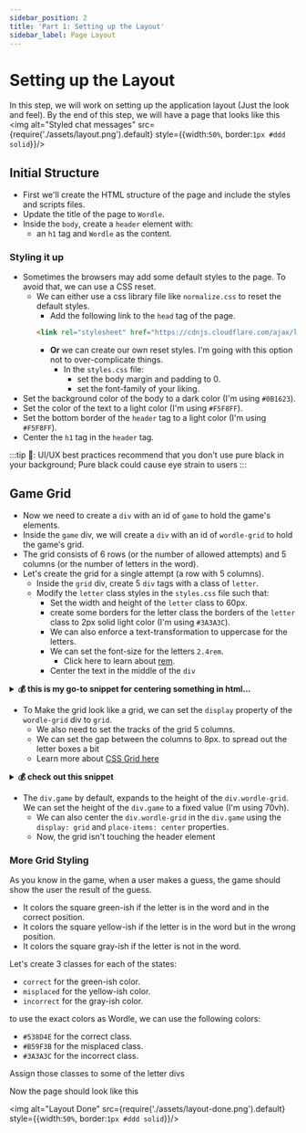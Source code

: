 ```yaml
---
sidebar_position: 2
title: 'Part 1: Setting up the Layout'
sidebar_label: Page Layout
---
```

# Setting up the Layout

In this step, we will work on setting up the application layout (Just the look and feel). By the end of this step, we will have a page that looks like this
<img alt="Styled chat messages" src={require('./assets/layout.png').default} style={{width:`50%`, border:`1px #ddd solid`}}/>

## Initial Structure
- First we'll create the HTML structure of the page and include the styles and scripts files.
- Update the title of the page to `Wordle`.
- Inside the `body`, create a `header` element with:
  -  an `h1` tag and `Wordle` as the content.
  <!-- -  and a `span` tag with `🌞/🌙` as the content. -->

### Styling it up
- Sometimes the browsers may add some default styles to the page. To avoid that, we can use a CSS reset.
  - We can either use a css library file like `normalize.css` to reset the default styles.
    - Add the following link to the `head` tag of the page.
    ```html
    <link rel="stylesheet" href="https://cdnjs.cloudflare.com/ajax/libs/normalize/8.0.1/normalize.min.css">
    ```
    - **Or** we can create our own reset styles. I'm going with this option not to over-complicate things.
      - In the `styles.css` file:
        - set the body margin and padding to 0.
        - set the font-family of your liking.
- Set the background color of the body to a dark color (I'm using `#0B1623`).
- Set the color of the text to a light color (I'm using `#F5F8FF`).
- Set the bottom border of the `header` tag to a light color (I'm using `#F5F8FF`).
- Center the `h1` tag in the `header` tag.

:::tip
🦉: UI/UX best practices recommend that you don't use pure black in your background; Pure black could cause eye strain to users
:::

## Game Grid
- Now we need to create a `div` with an id of `game` to hold the game's elements.
- Inside the `game` div, we will create a `div` with an id of `wordle-grid` to hold the game's grid.
- The grid consists of 6 rows (or the number of allowed attempts) and 5 columns (or the number of letters in the word).
- Let's create the grid for a single attempt (a row with 5 columns).
  - Inside the `grid` div, create 5 `div` tags with a class of `letter`.
  - Modify the `letter` class styles in the `styles.css` file such that:
    - Set the width and height of the `letter` class to 60px.
    - create some borders for the letter class  the borders of the `letter` class to 2px solid light color (I'm using `#3A3A3C`).
    - We can also enforce a text-transformation to uppercase for the letters.
    - We can set the font-size for the letters `2.4rem`.
      - Click here to learn about [rem](z.sidebar#what-is-rem-in-css).
    - Center the text in the middle of the `div`

<details>
  <summary markdown="span"><strong>💰 this is my go-to snippet for centering something in html...</strong></summary>

  ```css
    .letter {
      ...
      display: grid;
      place-items: center;
      ...
    }
  ```
</details>

- To Make the grid look like a grid, we can set the `display` property of the `wordle-grid` div to `grid`.
  - We also need to set the tracks of the grid 5 columns.
  - We can set the gap between the columns to 8px. to spread out the letter boxes a bit
  - Learn more about [CSS Grid here](//developer.mozilla.org/en-US/docs/Web/CSS/CSS_grid_layout/Basic_concepts_of_grid_layout)
<details>
  <summary markdown="span"><strong>💰 check out this snippet</strong></summary>

  ```css
  #wordle-grid {
    display: grid;
    grid-template-columns: repeat(5, auto);
    gap: 8px;
  }
  ```
</details>

- The `div.game` by default, expands to the height of the `div.wordle-grid`. We can set the height of the `div.game` to a fixed value (I'm using 70vh).
  - We can also center the `div.wordle-grid` in the `div.game` using the `display: grid` and `place-items: center` properties.
  - Now, the grid isn't touching the header element


### More Grid Styling
As you know in the game, when a user makes a guess, the game should show the user the result of the guess.
  - It colors the square green-ish if the letter is in the word and in the correct position.
  - It colors the square yellow-ish if the letter is in the word but in the wrong position.
  - It colors the square gray-ish if the letter is not in the word.

Let's create 3 classes for each of the states:
- `correct` for the green-ish color.
- `misplaced` for the yellow-ish color.
- `incorrect` for the gray-ish color.

to use the exact colors as Wordle, we can use the following colors:
- `#538D4E` for the correct class.
- `#B59F3B` for the misplaced class.
- `#3A3A3C` for the incorrect class.

Assign those classes to some of the letter divs

Now the page should look like this

<img alt="Layout Done" src={require('./assets/layout-done.png').default} style={{width:`50%`, border:`1px #ddd solid`}}/>
